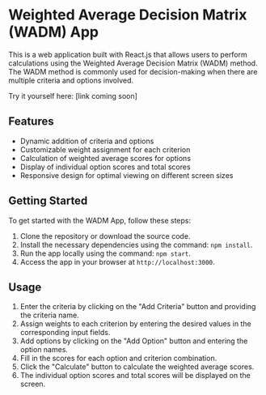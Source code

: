 # Weighted Average Decision Matrix (WADM) App

This is a web application built with React.js that allows users to perform calculations using the Weighted Average Decision Matrix (WADM) method. The WADM method is commonly used for decision-making when there are multiple criteria and options involved.

Try it yourself here: [link coming soon]

## Features

- Dynamic addition of criteria and options
- Customizable weight assignment for each criterion
- Calculation of weighted average scores for options
- Display of individual option scores and total scores
- Responsive design for optimal viewing on different screen sizes

## Getting Started

To get started with the WADM App, follow these steps:

1. Clone the repository or download the source code.
2. Install the necessary dependencies using the command: `npm install`.
3. Run the app locally using the command: `npm start`.
4. Access the app in your browser at `http://localhost:3000`.

## Usage

1. Enter the criteria by clicking on the "Add Criteria" button and providing the criteria name.
2. Assign weights to each criterion by entering the desired values in the corresponding input fields.
3. Add options by clicking on the "Add Option" button and entering the option names.
4. Fill in the scores for each option and criterion combination.
5. Click the "Calculate" button to calculate the weighted average scores.
6. The individual option scores and total scores will be displayed on the screen.

